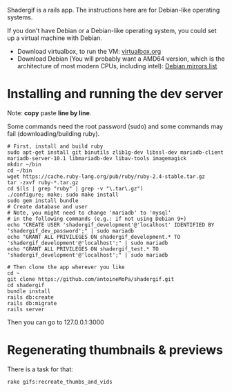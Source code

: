 Shadergif is a rails app. The instructions here are for Debian-like operating systems.

If you don't have Debian or a Debian-like operating system, you could set up a virtual machine
with Debian.

* Download virtualbox, to run the VM: [virtualbox.org](https://www.virtualbox.org/)
* Download Debian (You will probably want a AMD64 version, which is the architecture of most modern CPUs, including intel): [Debian mirrors list](https://www.debian.org/CD/http-ftp/#stable)

# Installing and running the dev server

Note: **copy** paste **line by line**.

Some commands need the root password (sudo) and some commands may fail (downloading/building ruby).

	# First, install and build ruby
	sudo apt-get install git binutils zlib1g-dev libssl-dev mariadb-client mariadb-server-10.1 libmariadb-dev libav-tools imagemagick
	mkdir ~/bin
	cd ~/bin
	wget https://cache.ruby-lang.org/pub/ruby/ruby-2.4-stable.tar.gz
	tar -zxvf ruby-*.tar.gz
	cd $(ls | grep "ruby" | grep -v "\.tar\.gz")
	./configure; make; sudo make install
	sudo gem install bundle
	# Create database and user
	# Note, you might need to change 'mariadb' to 'mysql'
	# in the following commands (e.g.: if not using Debian 9+)
	echo "CREATE USER 'shadergif_development'@'localhost' IDENTIFIED BY 'shadergif_dev_password';" | sudo mariadb
	echo "GRANT ALL PRIVILEGES ON shadergif_development.* TO 'shadergif_development'@'localhost';" | sudo mariadb
	echo "GRANT ALL PRIVILEGES ON shadergif_test.* TO 'shadergif_development'@'localhost';" | sudo mariadb
	
	# Then clone the app wherever you like
	cd ~
	git clone https://github.com/antoineMoPa/shadergif.git
   	cd shadergif
	bundle install
	rails db:create
	rails db:migrate
	rails server

Then you can go to 127.0.0.1:3000

# Regenerating thumbnails & previews

There is a task for that:

	rake gifs:recreate_thumbs_and_vids